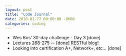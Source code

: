 ```yaml
---
layout: post
title: "Code Journal"
date: 2018-01-27 00:00:00 -0600
categories: coding
---
```


- Wes Bos’ 30-day challenge - Day 3 [done]
- Lectures 268-275 -- [done] RESTful blog!
- Looking into certification A+, Network+, etc… [done]

